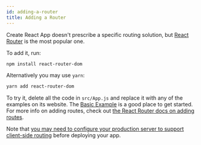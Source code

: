 ```yaml
---
id: adding-a-router
title: Adding a Router
---
```


Create React App doesn't prescribe a specific routing solution, but [React Router](https://reactrouter.com/) is the most popular one.

To add it, run:

```sh
npm install react-router-dom
```

Alternatively you may use `yarn`:

```sh
yarn add react-router-dom
```

To try it, delete all the code in `src/App.js` and replace it with any of the examples on its website. The [Basic Example](https://github.com/remix-run/react-router/tree/dev/examples/basic) is a good place to get started. For more info on adding routes, check out [the React Router docs on adding routes](https://reactrouter.com/en/6.24.1/start/tutorial).

Note that [you may need to configure your production server to support client-side routing](deployment.md#serving-apps-with-client-side-routing) before deploying your app.
